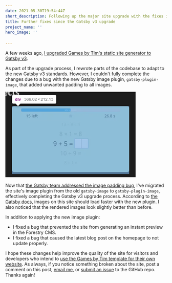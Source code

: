 ```yaml
---
date: 2021-05-30T19:54:44Z
short_description: Following up the major site upgrade with the fixes it needs.
title: Further fixes since the Gatsby v3 upgrade
project_name: ''
hero_image: ''

---
```

A few weeks ago, [I upgraded Games by Tim's static site generator to Gatsby v3](/blog/games-by-tim-upgrades-to-gatsby-v3/).

As part of the upgrade process, I rewrote parts of the codebase to adapt to the new Gatsby v3 standards. However, I couldn't fully complete the changes due to a bug with the new Gatsby image plugin, `gatsby-plugin-image`, that added unwanted padding to all images.

![](../images/gatsbypluginimagepadding.png)

Now that [the Gatsby team addressed the image padding bug](https://github.com/gatsbyjs/gatsby/pull/31497), I've migrated the site's image plugin from the old `gatsby-image` to `gatsby-plugin-image`, effectively completing the Gatsby v3 upgrade process. According to [the Gatsby docs](https://www.gatsbyjs.com/plugins/gatsby-image), images on this site should load faster with the new plugin. I also noticed that the rendered images look slightly better than before.

In addition to applying the new image plugin:

* I fixed a bug that prevented the site from generating an instant preview in the Forestry CMS.
* I fixed a bug that caused the latest blog post on the homepage to not update properly.

I hope these changes help improve the quality of the site for visitors and developers who intend to [use the Games by Tim template for their own website](https://github.com/TimTree/games-by-tim). As always, if you notice something broken about the site, post a comment on this post, [email me](/contact/), or [submit an issue](https://github.com/TimTree/games-by-tim/issues) to the GitHub repo. Thanks again!